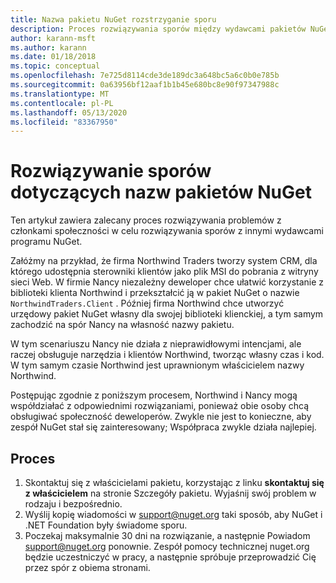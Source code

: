 ```yaml
---
title: Nazwa pakietu NuGet rozstrzyganie sporu
description: Proces rozwiązywania sporów między wydawcami pakietów NuGet związanymi z marką, znakami towarowymi i innymi sytuacjami związanymi z konfliktem.
author: karann-msft
ms.author: karann
ms.date: 01/18/2018
ms.topic: conceptual
ms.openlocfilehash: 7e725d8114cde3de189dc3a648bc5a6c0b0e785b
ms.sourcegitcommit: 0a63956bf12aaf1b1b45e680bc8e90f97347988c
ms.translationtype: MT
ms.contentlocale: pl-PL
ms.lasthandoff: 05/13/2020
ms.locfileid: "83367950"
---
```

# <a name="resolving-disputes-over-nuget-package-names"></a>Rozwiązywanie sporów dotyczących nazw pakietów NuGet

Ten artykuł zawiera zalecany proces rozwiązywania problemów z członkami społeczności w celu rozwiązywania sporów z innymi wydawcami programu NuGet.

Załóżmy na przykład, że firma Northwind Traders tworzy system CRM, dla którego udostępnia sterowniki klientów jako plik MSI do pobrania z witryny sieci Web. W firmie Nancy niezależny deweloper chce ułatwić korzystanie z biblioteki klienta Northwind i przekształcić ją w pakiet NuGet o nazwie `NorthwindTraders.Client` . Później firma Northwind chce utworzyć urzędowy pakiet NuGet własny dla swojej biblioteki klienckiej, a tym samym zachodzić na spór Nancy na własność nazwy pakietu.

W tym scenariuszu Nancy nie działa z nieprawidłowymi intencjami, ale raczej obsługuje narzędzia i klientów Northwind, tworząc własny czas i kod. W tym samym czasie Northwind jest uprawnionym właścicielem nazwy Northwind.

Postępując zgodnie z poniższym procesem, Northwind i Nancy mogą współdziałać z odpowiednimi rozwiązaniami, ponieważ obie osoby chcą obsługiwać społeczność deweloperów. Zwykle nie jest to konieczne, aby zespół NuGet stał się zainteresowany; Współpraca zwykle działa najlepiej.

## <a name="process"></a>Proces

1. Skontaktuj się z właścicielami pakietu, korzystając z linku **skontaktuj się z właścicielem** na stronie Szczegóły pakietu. Wyjaśnij swój problem w rodzaju i bezpośrednio.
2. Wyślij kopię wiadomości w [support@nuget.org](mailto:support@nuget.org) taki sposób, aby NuGet i .NET Foundation były świadome sporu.
3. Poczekaj maksymalnie 30 dni na rozwiązanie, a następnie Powiadom [support@nuget.org](mailto:support@nuget.org) ponownie. Zespół pomocy technicznej nuget.org będzie uczestniczyć w pracy, a następnie spróbuje przeprowadzić Cię przez spór z obiema stronami.
